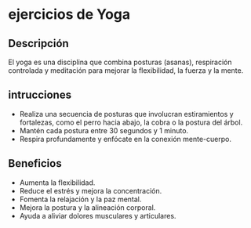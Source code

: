 # ejercicios de Yoga

## Descripción 
El yoga es una disciplina que combina posturas (asanas), respiración controlada y meditación para mejorar la flexibilidad, la fuerza y la mente.

## intrucciones
- Realiza una secuencia de posturas que involucran estiramientos y fortalezas, como el perro hacia abajo, la cobra o la postura del árbol.
- Mantén cada postura entre 30 segundos y 1 minuto.
- Respira profundamente y enfócate en la conexión mente-cuerpo.

## Beneficios
- Aumenta la flexibilidad.
- Reduce el estrés y mejora la concentración.
- Fomenta la relajación y la paz mental.
- Mejora la postura y la alineación corporal.
- Ayuda a aliviar dolores musculares y articulares.
